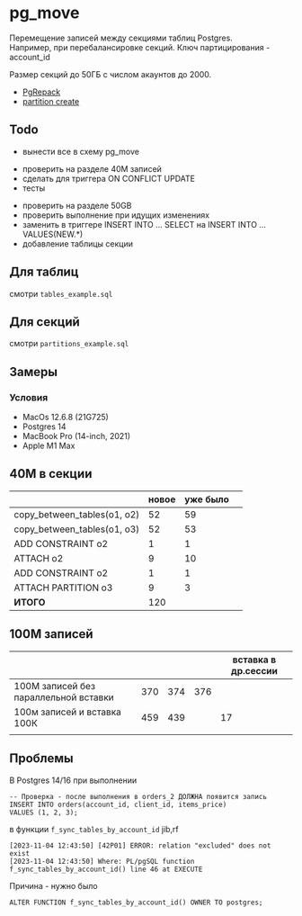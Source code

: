 # pg_move

Перемещение записей между секциями таблиц Postgres.  
Например, при перебалансировке секций.
Ключ партицирования - account_id

Размер секций до 50ГБ с числом акаунтов до 2000.

- [PgRepack](https://github.com/reorg/pg_repack/blob/master/lib/pg_repack.sql.in)
- [partition create](https://supabase.com/blog/postgres-dynamic-table-partitioning)

## Todo

- вынести все в схему pg_move

+ проверить на разделе 40M записей
+ сделать для триггера ON CONFLICT UPDATE
+ тесты

- проверить на разделе 50GB
- проверить выполнение при идущих изменениях
- заменить в триггере INSERT INTO ... SELECT на INSERT INTO ... VALUES(NEW.*)
- добавление таблицы секции

## Для таблиц

смотри `tables_example.sql`

## Для секций

смотри `partitions_example.sql`

## Замеры

### Условия

- MacOs 12.6.8 (21G725)
- Postgres 14
- MacBook Pro (14-inch, 2021)
- Apple M1 Max

## 40М в секции

|                             | новое | уже было |     |
|-----------------------------|-------|----------|-----|
| copy_between_tables(o1, o2) | 52    | 59       |     |
| copy_between_tables(o1, o3) | 52    | 53       |     |
| ADD CONSTRAINT o2           | 1     | 1        |     |
| ATTACH o2                   | 9     | 10       |     |  
| ADD CONSTRAINT o2           | 1     | 1        |     |
| ATTACH PARTITION o3         | 9     | 3        |     |
| **ИТОГО**                   | 120   |          |     |

## 100M записей

|                                       |     |     |     | вставка в др.сессии |
|---------------------------------------|-----|-----|-----|---------------------|
| 100M записей без параллельной вставки | 370 | 374 | 376 |                     |
| 100м записей и вставка 100К           | 459 | 439 |     | 17                  |
|                                       |     |     |     |                     |

## Проблемы

В Postgres 14/16 при выполнении

```postgresql
-- Проверка - после выполнения в orders_2 ДОЛЖНА появится запись 
INSERT INTO orders(account_id, client_id, items_price)
VALUES (1, 2, 3);
```

в функции `f_sync_tables_by_account_id` jib,rf

```log
[2023-11-04 12:43:50] [42P01] ERROR: relation "excluded" does not exist
[2023-11-04 12:43:50] Where: PL/pgSQL function f_sync_tables_by_account_id() line 46 at EXECUTE
```

Причина - нужно было

```postgresql
ALTER FUNCTION f_sync_tables_by_account_id() OWNER TO postgres;
```
